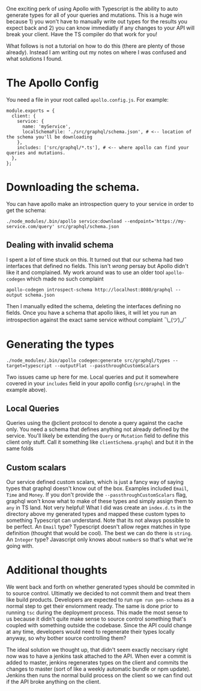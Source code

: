 One exciting perk of using Apollo with Typescript is the ability to auto generate types for all of your queries and mutations. This is a huge win because 1) you won't have to manually write out types for the results you expect back and 2) you can know immediatly if any changes to your API will break your client. Have the TS compiler do that work for you!

What follows is not a tutorial on how to do this (there are plenty of those already). Instead I am writing out my notes on where I was confused and what solutions I found.

# The Apollo Config

You need a file in your root called `apollo.config.js`. For example:

```
module.exports = {
  client: {
    service: {
      name: 'myService',
      localSchemaFile: './src/graphql/schema.json', # <-- location of the schema you'll be downloading
    },
    includes: ['src/graphql/*.ts'], # <-- where apollo can find your queries and mutations.
  },
};
```

# Downloading the schema. 

You can have apollo make an introspection query to your service in order to get the schema:

```
./node_modules/.bin/apollo service:download --endpoint='https://my-service.com/query' src/graphql/schema.json
```

## Dealing with invalid schema

I spent a _lot_ of time stuck on this. It turned out that our schema had two interfaces that defined no fields. This isn't _wrong_ persay but Apollo didn't like it and complained. My work around was to use an older tool `apollo-codegen` which made no such complaint
```
apollo-codegen introspect-schema http://localhost:8080/graphql --output schema.json
```

Then I manually edited the schema, deleting the interfaces defining no fields. Once you have a schema that apollo likes, it will let you run an introspection against the exact same service without complaint ¯\\\_(ツ)\_/¯

# Generating the types

```
./node_modules/.bin/apollo codegen:generate src/graphql/types --target=typescript --outputFlat --passthroughCustomScalars
```

Two issues came up here for me. Local queries and put it somewhere covered in your `includes` field in your apollo config (`src/graphql` in the example above).

## Local Queries

Queries using the @client protocol to denote a query against the cache only. You need a schema that defines anything not already defined by the service. You'll likely be extending the `Query` or `Mutation` field to define this client only stuff. Call it something like `clientSchema.graphql` and but it in the same folds

## Custom scalars

Our service defined custom scalars, which is just a fancy way of saying types that graphql doesn't know out of the box. Examples included `Email`, `Time` and `Money`. If you don't provide the `--passthroughCustomScalars` flag, graphql won't know what to make of these types and simply assign them to `any` in TS land. Not very helpful! What I did was create an `index.d.ts` in the directory above my generated types and mapped these custom types to something Typescript can understand. Note that its not always possible to be perfect. An `Email` type? Typescript doesn't allow regex matches in type definition (thought that would be cool). The best we can do there is `string`. An `Integer` type? Javascript only knows about `number`s so that's what we're going with.

# Additional thoughts

We went back and forth on whether generated types should be commited in to source control. Ultimatly we decided to not commit them and treat them like build products. Developers are expected to run `npm run gen-schema` as a normal step to get their enviornment ready. The same is done prior to running `tsc` during the deployment process. This made the most sense to us because it didn't quite make sense to source control something that's coupled with something outside the codebase. Since the API could change at any time, developers would need to regenerate their types locally anyway, so why bother source controlling them?

The ideal solution we thought up, that didn't seem exactly neccisary right now was to have a jenkins task attached to the API. When ever a commit is added to master, jenkins regenerates types on the client and commits the changes to master (sort of like a weekly automatic bundle or npm update). Jenkins then runs the normal build process on the client so we can find out if the API broke anything on the client.